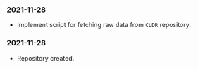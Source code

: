 ### 2021-11-28

- Implement script for fetching raw data from `CLDR` repository.

### 2021-11-28

- Repository created.
